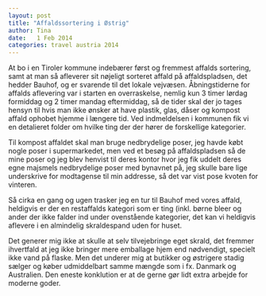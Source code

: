 ```yaml
---
layout: post
title: "Affaldssortering i Østrig"
author: Tina
date:   1 Feb 2014
categories: travel austria 2014
---
```


At bo i en Tiroler kommune indebærer først og fremmest affalds sortering, samt at man så afleverer sit nøjeligt sorteret affald på affaldspladsen, det hedder Bauhof,
og er svarende til det lokale vejvæsen. Åbningstiderne for affalds aflevering var i starten en overraskelse, nemlig kun 3 timer lørdag formiddag og 2 timer mandag eftermiddag,
så de tider skal der jo tages hensyn til hvis man ikke ønsker at have plastik, glas, dåser og kompost affald ophobet hjemme i længere tid. Ved indmeldelsen i kommunen
fik vi en detalieret folder om hvilke ting der der hører de forskellige kategorier. 

Til kompost affaldet skal man bruge nedbrydelige poser, jeg havde købt nogle poser i supermarkedet, men ved et besøg på affaldspladsen så de mine poser og jeg blev henvist til
deres kontor hvor jeg fik uddelt deres egne majsmels nedbrydelige poser med bynavnet på, jeg skulle bare lige underskrive for modtagense til min addresse, så det var 
vist pose kvoten for vinteren.

Så cirka en gang og ugen trasker jeg en tur til Bauhof med vores affald, heldigvis er der en restaffalds kategori som er ting (inkl. børne bleer og ander der ikke falder 
ind under ovenstående kategorier, det kan vi heldigvis aflevere i en almindelig skraldespand uden for huset. 

Det generer mig ikke at skulle at selv tilvejebringe eget skrald, det fremmer ihvertfald at jeg ikke bringer mere emballage hjem end nødvendigt, specielt ikke vand på 
flaske. Men det underer mig at butikker og østrigere stadig sælger og køber udmiddelbart samme mængde som i fx. Danmark og Australien. Den eneste konklution er 
at de gerne gør lidt extra arbejde for moderne goder.
